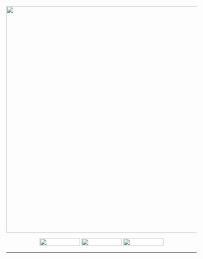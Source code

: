 <p align="center">
  <img src="https://github.com/toarupg0318/hatena-blog-client/raw/add/readme/art/example.png" width="600"><p align="center">
  <p align="center">
    <img src="https://github.com/toarupg0318/hatena-blog-client/actions/workflows/test.yml/badge.svg" width="107" height="20">
    <img src="https://img.shields.io/badge/PHPStan-enabled-success" width="107" height="20">
    <img src="http://img.shields.io/badge/license-MIT-blue.svg" width="107" height="20">
  </p>
</p>

------

